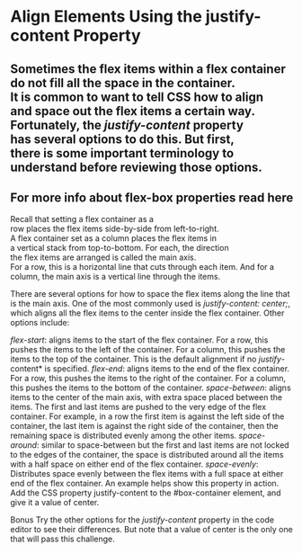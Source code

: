 ﻿# Align Elements Using the justify-content Property  

Sometimes the flex items within a flex container  
do not fill all the space in the container.  
It is common to want to tell CSS how to align  
and space out the flex items a certain way.   
Fortunately, the *justify-content* property   
has several options to do this. But first,   
there is some important terminology to understand before reviewing those options.  
---
For more info about flex-box properties read here  
---
Recall that setting a flex container as a     
row places the flex items side-by-side from left-to-right.   
A flex container set as a column places the flex items in   
a vertical stack from top-to-bottom. For each, the direction   
the flex items are arranged is called the main axis.   
For a row, this is a horizontal line that cuts 
through each item. And for a column, the main 
axis is a vertical line through the items.

There are several options for how to space the 
flex items along the line that is the main axis. 
One of the most commonly used is *justify-content: center;*, 
which aligns all the flex items to the center 
inside the flex container. Other options include:

*flex-start*: aligns items to the start of the 
flex container. For a row, this pushes the items 
to the left of the container. For a column, 
this pushes the items to the top of the container. 
This is the default alignment if no *justify*-content* is specified.
*flex-end*: aligns items to the end of 
the flex container. For a row, this pushes 
the items to the right of the container. 
For a column, this pushes the items to the bottom of the container.
*space-between*: aligns items to the center of the main axis, 
with extra space placed between the items. 
The first and last items are pushed to the 
very edge of the flex container. For example, 
in a row the first item is against the left side 
of the container, the last item is against the 
right side of the container, then the remaining 
space is distributed evenly among the other items.
*space-around*: similar to space-between but the 
first and last items are not locked to the 
edges of the container, the space is distributed 
around all the items with a half space on 
either end of the flex container.
*space-evenly*: Distributes space evenly 
between the flex items with a full space 
at either end of the flex container.
An example helps show this property in action. 
Add the CSS property justify-content to the 
#box-container element, and give it a value of center.

Bonus
Try the other options for the *justify-content*
property in the code editor to see their differences. 
But note that a value of 
center is the only one that will pass this challenge.



